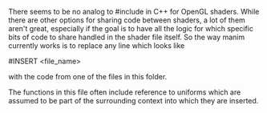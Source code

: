 There seems to be no analog to #include in C++ for OpenGL shaders.  While there are other options for sharing code between shaders, a lot of them aren't great, especially if the goal is to have all the logic for which specific bits of code to share handled in the shader file itself.  So the way manim currently works is to replace any line which looks like 

#INSERT <file_name>

with the code from one of the files in this folder.

The functions in this file often include reference to uniforms which are assumed to be part of the surrounding context into which they are inserted.
